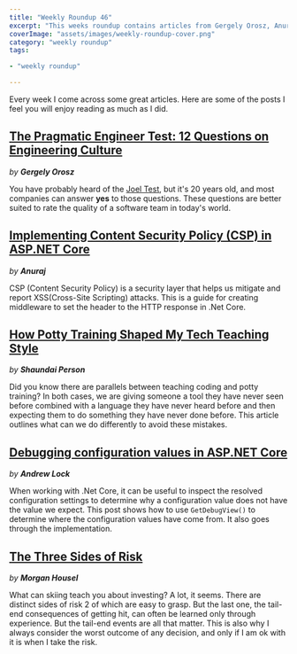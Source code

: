 ```yaml
---
title: "Weekly Roundup 46"
excerpt: "This weeks roundup contains articles from Gergely Orosz, Anuraj, Shaundai Person, Andrew Lock and Morgan Housel"
coverImage: "assets/images/weekly-roundup-cover.png"
category: "weekly roundup"
tags:

- "weekly roundup"

---
```


<!-- markdownlint-disable no-duplicate-header -->

Every week I come across some great articles. Here are some of the posts I feel you will enjoy reading as much as I did.

## [The Pragmatic Engineer Test: 12 Questions on Engineering Culture](https://blog.pragmaticengineer.com/pragmatic-engineer-test/)

_by **Gergely Orosz**_

You have probably heard of the [Joel Test](https://www.joelonsoftware.com/2000/08/09/the-joel-test-12-steps-to-better-code/), but it's 20 years old, and most companies can answer **yes** to those questions. These questions are better suited to rate the quality of a software team in today's world.

## [Implementing Content Security Policy (CSP) in ASP.NET Core](https://dotnetthoughts.net/implementing-content-security-policy-in-aspnetcore/)

_by **Anuraj**_

CSP (Content Security Policy) is a security layer that helps us mitigate and report XSS(Cross-Site Scripting) attacks. This is a guide for creating middleware to set the header to the HTTP response in .Net Core.

## [How Potty Training Shaped My Tech Teaching Style](https://dev.to/shaundai/how-potty-training-shaped-my-tech-teaching-style-29e2)

_by **Shaundai Person**_

Did you know there are parallels between teaching coding and potty training? In both cases, we are giving someone a tool they have never seen before combined with a language they have never heard before and then expecting them to do something they have never done before. This article outlines what can we do differently to avoid these mistakes.

## [Debugging configuration values in ASP.NET Core](https://andrewlock.net/debugging-configuration-values-in-aspnetcore/)

_by **Andrew Lock**_

When working with .Net Core, it can be useful to inspect the resolved configuration settings to determine why a configuration value does not have the value we expect. This post shows how to use `GetDebugView()` to determine where the configuration values have come from. It also goes through the implementation.

## [The Three Sides of Risk](https://www.collaborativefund.com/blog/the-three-sides-of-risk/)

_by **Morgan Housel**_

What can skiing teach you about investing? A lot, it seems. There are distinct sides of risk 2 of which are easy to grasp. But the last one, the tail-end consequences of getting hit, can often be learned only through experience. But the tail-end events are all that matter. This is also why I always consider the worst outcome of any decision, and only if I am ok with it is when I take the risk.
